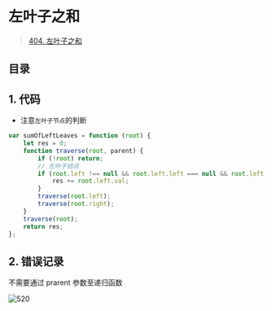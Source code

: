 
# 左叶子之和


>  [404. 左叶子之和](https://leetcode.cn/problems/sum-of-left-leaves/)


## 目录
<!-- toc -->
 ## 1. 代码 

- 注意`左叶子节点`的判断

```javascript hl:6
var sumOfLeftLeaves = function (root) {
    let res = 0;
    function traverse(root, parent) {
        if (!root) return;
        // 左叶子结点
        if (root.left !== null && root.left.left === null && root.left.right === null) {
            res += root.left.val;
        }
        traverse(root.left);
        traverse(root.right);
    }
    traverse(root);
    return res;
};
```

## 2. 错误记录

不需要通过 prarent 参数至递归函数

![520](#)